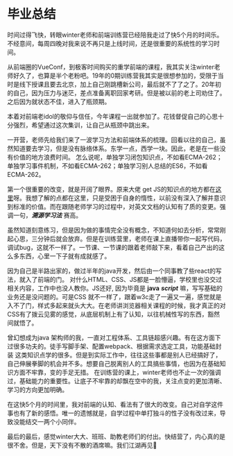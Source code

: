 # 毕业总结

时间过得飞快，转眼winter老师和前端训练营已经陪我走过了快5个月的时间乐。不经意间，每周四晚对我来说不再只是上线时间，还是很重要的系统性的学习时间。

从前端圈的VueConf，到极客时间购买的重学前端的课程，我其实关注winter老师好久了，也算是半个老粉吧。19年的0期训练营我其实是很想参加的，受限于当时是线下授课且要去北京，加上自己刚跳槽新公司，最后就不了了之了。20年初的自己，因为压力与迷茫，差点准备离职回家考研。但是被以前的老上司劝住了。之后因为就状态不佳，进入了瓶颈期。

本着对前端老idol的敬仰与信任，今年课程一出就参加了。花钱督促自己的心思十分强烈，希望通过这次集训，让自己从瓶颈中跳出来。

一开营，老师先给我们来了一波学习方法和前端体系的梳理。回看以往的自己，虽然知道要去学习，但是没有脉络体系。东学一点，西学一块。因此，老是在一些没有价值的地方浪费时间。
怎么说呢，单独学习闭包知识点，不如看ECMA-262；单独学习事件机制，不如看ECMA-262；单独学习别人总结的ES6，不如看ECMA-262。

第一个很重要的改变，就是开阔了眼界。原来大佬 get JS的知识点的地方都在[这里](http://www.ecma-international.org/publications/standards/Ecma-262-arch.htm)呀。我想了解的点都在这里，只是受困于自身的惰性，以前没有深入了解并意识到标准的价值。而在跟随老师学习的过程中，对英文文档的认知有了质的变更。强调一句，___溯源学习法___ 赛高。

虽然知道刻意练习，但是因为做的事情完全没有概念，不知道何如去分析，常常刚起心思，三分钟后就会放弃。但是在训练营里，老师在课上直播带你一起写代码，调试bug，这就不一样了。一节课、一节课的跟着老师敲下来，看着自己产出的这么多东西，心里一下子就有成就感了。

因为自己是半路出家的，做过半年的java开发，然后由一个同事教了些react的写法，就入了前端的门。
对什么HTML、CSS、JS都是一脸懵逼，学校里也没交过相关内容，工作中也没人教你。JS还好, 因为毕竟是 __java__ ___script___ 嘛，写写基础的业务还是没问题的。可是CSS 就不一样了，跟着w3c走了一遍又一遍，感觉就是入不了门，样式多起来就头大大。在老师讲浏览器相关课程的时候，我才真正的对CSS有了拨云见雾的感觉，从底层机制上有了认知，以往机械性写的东西，豁然间就悟了。

曾幻想成为java 架构师的我，一直对工程体系、工具链超感兴趣。有在这方面下过很多功夫的。徒手写脚手架、配置webpack、根据需求选定工具，功能基础封装 这类知识点学的很多。但是到实际工作中，往往这些事都是别人已经搞好了，自己伸展拳脚的机会并不多。想要自己脱离别人的工具搞些事情，也因为在基础知识方面不牢靠，变的手足无措。
在训练营的课上，winter老师也不止一次的强调过，基础能力的重要性。让底子不牢靠的却飘在空中的我，关注点变的更加清晰、学习的方向更加明确。

在这快5个月的时间里，我对前端的认知、看法有了很大的改变。自己对自学这件事也有了新的感悟。唯一的遗憾就是，自学过程中单打独斗的性子没有改过来，导致没能结交一两个小同伴。

最后的最后，感觉winter大大、班班、助教老师们的付出。快结营了，内心真的是很不舍。但是，天下没有不散的酒席嘛。我们江湖再见👋
